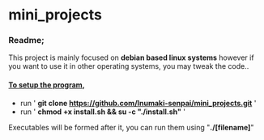 # mini_projects
### Readme;

This project is mainly focused on **debian based linux systems** however if you want to use it in other operating systems, you may tweak the code..

#### <u>To setup the program</u>,

-   run ' **git clone https://github.com/Inumaki-senpai/mini_projects.git** '
-   run ' **chmod +x install.sh && su -c "./install.sh"** '

Executables will be formed after it, you can run them using "**./[filename]**"

